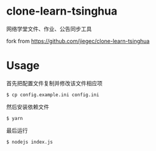 # clone-learn-tsinghua

网络学堂文件、作业、公告同步工具

fork from https://github.com/jiegec/clone-learn-tsinghua

# Usage

首先把配置文件复制并修改该文件相应项

```
$ cp config.example.ini config.ini
```

然后安装依赖文件

```
$ yarn 
```

最后运行

```
$ nodejs index.js
```

